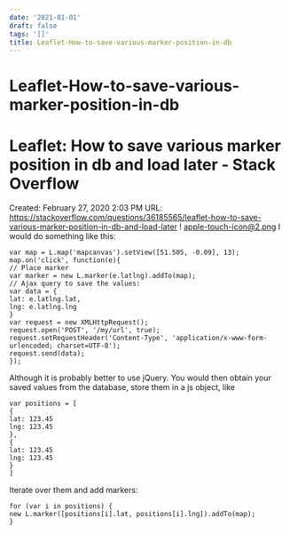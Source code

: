 ```yaml
---
date: '2021-01-01'
draft: false
tags: '[]'
title: Leaflet-How-to-save-various-marker-position-in-db
---
```


# Leaflet-How-to-save-various-marker-position-in-db

# Leaflet: How to save various marker position in db and load later - Stack Overflow
Created: February 27, 2020 2:03 PM
URL: https://stackoverflow.com/questions/36185565/leaflet-how-to-save-various-marker-position-in-db-and-load-later
!
[apple-touch-icon@2.png](Leaflet%20How%20to%20save%20various%20marker%20position%20in%20db%20%2096ea249d885b4f31b294b059c333cfe7/apple-touch-icon2.png)
I would do something like this:
```
var map = L.map('mapcanvas').setView([51.505, -0.09], 13);
map.on('click', function(e){
// Place marker
var marker = new L.marker(e.latlng).addTo(map);
// Ajax query to save the values:
var data = {
lat: e.latlng.lat,
lng: e.latlng.lng
}
var request = new XMLHttpRequest();
request.open('POST', '/my/url', true);
request.setRequestHeader('Content-Type', 'application/x-www-form-urlencoded; charset=UTF-8');
request.send(data);
});
```
Although it is probably better to use jQuery.
You would then obtain your saved values from the database, store them in a js object, like
```
var positions = [
{
lat: 123.45
lng: 123.45
},
{
lat: 123.45
lng: 123.45
}
]
```
Iterate over them and add markers:
```
for (var i in positions) {
new L.marker([positions[i].lat, positions[i].lng]).addTo(map);
}
```
